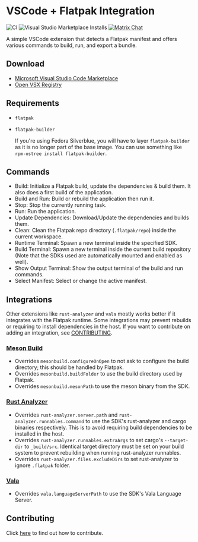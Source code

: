 # VSCode + Flatpak Integration

![CI](https://github.com/bilelmoussaoui/flatpak-vscode/workflows/CI/badge.svg) ![Visual Studio Marketplace Installs](https://img.shields.io/visual-studio-marketplace/i/bilelmoussaoui.flatpak-vscode)
[![Matrix Chat](https://img.shields.io/badge/Matrix-Chat-green)](https://matrix.to/#/#flatpak-vscode:gnome.org)

A simple VSCode extension that detects a Flatpak manifest and offers various commands to build, run, and export a bundle.

## Download

- [Microsoft Visual Studio Code Marketplace](https://marketplace.visualstudio.com/items?itemName=bilelmoussaoui.flatpak-vscode)
- [Open VSX Registry](https://open-vsx.org/extension/bilelmoussaoui/flatpak-vscode)

## Requirements

- `flatpak`
- `flatpak-builder`

  If you're using Fedora Silverblue, you will have to layer `flatpak-builder` as it is no longer part of the base image. You can use something like `rpm-ostree install flatpak-builder`.

## Commands

- Build: Initialize a Flatpak build, update the dependencies & build them. It also does a first build of the application.
- Build and Run: Build or rebuild the application then run it.
- Stop: Stop the currently running task.
- Run: Run the application.
- Update Dependencies: Download/Update the dependencies and builds them.
- Clean: Clean the Flatpak repo directory (`.flatpak/repo`) inside the current workspace.
- Runtime Terminal: Spawn a new terminal inside the specified SDK.
- Build Terminal: Spawn a new terminal inside the current build repository (Note that the SDKs used are automatically mounted and enabled as well).
- Show Output Terminal: Show the output terminal of the build and run commands.
- Select Manifest: Select or change the active manifest.

## Integrations

Other extensions like `rust-analyzer` and `vala` mostly works better if it integrates with the
Flatpak runtime. Some integrations may prevent rebuilds or requiring to install dependencies in
the host. If you want to contribute on adding an integration, see [CONTRIBUTING](CONTRIBUTING.md).

### [Meson Build](https://marketplace.visualstudio.com/items?itemName=mesonbuild.mesonbuild)

- Overrides `mesonbuild.configureOnOpen` to not ask to configure the build directory; this should be handled by Flatpak.
- Overrides `mesonbuild.buildFolder` to use the build directory used by Flatpak.
- Overrides `mesonbuild.mesonPath` to use the meson binary from the SDK.

### [Rust Analyzer](https://marketplace.visualstudio.com/items?itemName=matklad.rust-analyzer)

- Overrides `rust-analyzer.server.path` and `rust-analyzer.runnables.command` to use the SDK's rust-analyzer and cargo binaries respectively. This is to avoid requiring build dependencies to be installed in the host.
- Overrides `rust-analyzer.runnables.extraArgs` to set cargo's `--target-dir` to `_build/src`. Identical target directory must be set on your build system to prevent rebuilding when running rust-analyzer runnables.
- Overrides `rust-analyzer.files.excludeDirs` to set rust-analyzer to ignore `.flatpak` folder.

### [Vala](https://marketplace.visualstudio.com/items?itemName=prince781.vala)

- Overrides `vala.languageServerPath` to use the SDK's Vala Language Server.

## Contributing

Click [here](CONTRIBUTING.md) to find out how to contribute.
